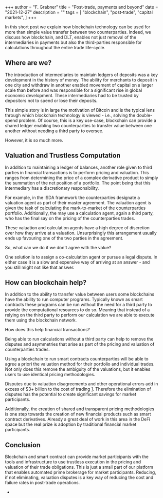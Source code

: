 +++
author = "F. Grabner"
title = "Post-trade, payments and beyond"
date = "2021-12-27"
description = ""
tags = [
    "blockchain",
    "post-trade",
    "capital markets",
]
+++

In this short post we explain how blockchain technology can be used for more than simple value transfer between two counterparties. Indeed, we discuss how blockchain, and DLT, enables not just removal of the intermediaries in payments but also the third-parties responsible for calculations throughout the entire trade life-cycle.

## Where are we?

The introduction of intermediaries to maintain ledgers of deposits was a key development in the history of money. The ability for merchants to deposit in one city and withdraw in another enabled movement of capital on a larger scale than before and was responsible for a significant rise in global economic development. These intermediaries had to be trusted by depositors not to spend or lose their deposits.

This simple story is in large the motivation of Bitcoin and is the typical lens through which blockchain technology is viewed - i.e., solving the double-spend problem. Of course, this is a key use-case, blockchain can provide a shared ledger enabling two counterparties to transfer  value between one another without needing a third party to oversee.

However, it is so much more.

## Valuation and Trustless Computation

In addition to maintaining a ledger of balances, another role given to third parties in financial transactions is to perform pricing and valuation. This ranges from determining the price of a complex derivative product to simply the summation of the net position of a portfolio. The point being that this intermediary has a discretionary responsibility.

For example, in the ISDA framework the counterparties designate a valuation agent as part of their master agreement. The valuation agent is given the task of calculating the mark-to-market of the counterparties portfolio. Additionally, the may use a calculation agent, again a third party, who has the final say on the pricing of the counterparties trades.

These valuation and calculation agents have a high degree of discretion over how they arrive at a valuation. Unsurprisingly this arrangement usually ends up favouring one of the two parties in the agreement.

So, what can we do if we don't agree with the value?

One solution is to assign a co-calculation agent or pursue a legal dispute. In either case it is a slow and expensive way of arriving at an answer - and you still might not like that answer.

## How can blockchain help?

In addition to the ability to transfer value between users some blockchains have the ability to run computer programs. Typically known as smart contracts these programs can be run without the need for a third party to provide the computational resources to do so. Meaning that instead of a relying on the third party to perform our calculation we are able to execute them using the blockchain network.

How does this help financial transactions?

Being able to run calculations without a third party can help to remove the disputes and asymmetries that arise as part of the pricing and valuation of counterparties trades.

Using a blockchain to run smart contracts counterparties will be able to agree a priori the valuation method for their portfolio and individual trades. Not only does this remove the ambiguity of the valuations, but it enables users to use identical pricing methodologies.

Disputes due to valuation disagreements and other operational errors add in excess of $3+ billion to the cost of trading [1]. Therefore the elimination of disputes has the potential to create significant savings for market participants. 

Additionally, the creation of shared and transparent pricing methodologies is one step towards the creation of new financial products such as smart contract derivatives. Already a great deal of work in this area in the DeFi space but the real prize is adoption by traditional financial market participants.

## Conclusion

Blockchain and smart contract can provide market participants with the tools and infrastructure to use trustless execution in the pricing and valuation of their trade obligations. This is just a small part of our platform that enables automated prime brokerage for market participants. Reducing, if not eliminating, valuation disputes is a key way of reducing the cost and failure rates in post-trade operations.

* [1]: https://www.marketsmedia.com/derivatives-post-trade-poised-for-digital-transformation/ 